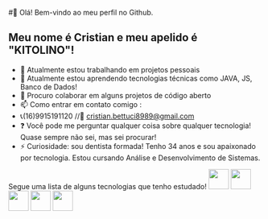 #👋 Olá! Bem-vindo ao meu perfil no Github.
## Meu nome é Cristian e meu apelido é "KITOLINO"!

- 🔭 Atualmente estou trabalhando em projetos pessoais
- 🌱 Atualmente estou aprendendo tecnologias técnicas como JAVA, JS, Banco de Dados!
- 👯 Procuro colaborar em alguns projetos de código aberto
- 📫 Como entrar em contato comigo :
- 📞(16)9915191120 //📧 cristian.bettuci8989@gmail.com
- ❓ Você pode me perguntar qualquer coisa sobre qualquer tecnologia! Quase sempre não sei, mas sei procurar!
- ⚡ Curiosidade: sou dentista formada! Tenho 34 anos e sou apaixonado por tecnologia. Estou cursando Análise e Desenvolvimento de Sistemas.
  
Segue uma lista de alguns tecnologias que tenho estudado! 
<img src="https://cdn.jsdelivr.net/gh/devicons/devicon@latest/icons/html5/html5-original-wordmark.svg"  width="40" height="40"/>
<img src="https://cdn.jsdelivr.net/gh/devicons/devicon@latest/icons/java/java-original-wordmark.svg" width="40" height="40" />
<img src="https://cdn.jsdelivr.net/gh/devicons/devicon@latest/icons/javascript/javascript-original.svg" width="40" height="40" />
<img src="https://cdn.jsdelivr.net/gh/devicons/devicon@latest/icons/oracle/oracle-original.svg"  width="40" height="40" />
<img src="https://cdn.jsdelivr.net/gh/devicons/devicon@latest/icons/sqldeveloper/sqldeveloper-original.svg" width="40" height="40"/>


          
          
